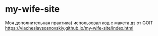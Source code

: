 # my-wife-site
Моя дополнительная практика)
использовал код с макета дз от GOIT
https://viacheslavsosnovskiy.github.io/my-wife-site/index.html
